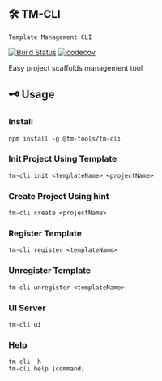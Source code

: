 ## 🛠 TM-CLI 
`Template Management CLI`

[![Build Status](https://travis-ci.com/jameslahm/tm-cli.svg?branch=master)](https://travis-ci.com/jameslahm/tm-tools)
[![codecov](https://codecov.io/gh/jameslahm/tm-cli/branch/master/graph/badge.svg)](https://codecov.io/gh/jameslahm/tm-tools)

Easy project scaffolds management tool

## 🗝 Usage

### Install
```
npm install -g @tm-tools/tm-cli
```

### Init Project Using Template
```
tm-cli init <templateName> <projectName>
```

### Create Project Using hint
```
tm-cli create <projectName>
```

### Register Template
```
tm-cli register <templateName>
```

### Unregister Template
```
tm-cli unregister <templateName>
```

### UI Server
```
tm-cli ui
```

### Help
```
tm-cli -h
tm-cli help [command]
```

